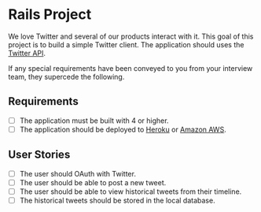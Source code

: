 # Rails Project

We love Twitter and several of our products interact with it. This goal of this
project is to build a simple Twitter client. The application should uses the
[Twitter API][twitter-api].

If any special requirements have been conveyed to you from your interview
team, they supercede the following.

## Requirements

- [ ] The application must be built with 4 or higher.
- [ ] The application should be deployed to [Heroku][] or [Amazon AWS][aws].

## User Stories

- [ ] The user should OAuth with Twitter.
- [ ] The user should be able to post a new tweet.
- [ ] The user should be able to view historical tweets from their timeline.
- [ ] The historical tweets should be stored in the local database.

[aws]: http://aws.amazon.com/
[heroku]: https://www.heroku.com/
[twitter-api]: https://dev.twitter.com/overview/documentation
